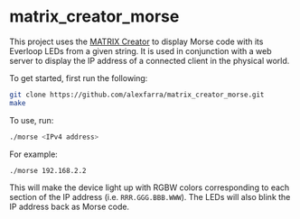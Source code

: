 # matrix_creator_morse

This project uses the [MATRIX Creator](https://www.matrix.one/products/creator) to display Morse code with its Everloop LEDs from a given string. It is used in conjunction with a web server to display the IP address of a connected client in the physical world.

To get started, first run the following:

```sh
git clone https://github.com/alexfarra/matrix_creator_morse.git
make
```

To use, run:

```sh
./morse <IPv4 address>
```

For example:

```sh
./morse 192.168.2.2
```

This will make the device light up with RGBW colors corresponding to each section of the IP address (i.e. `RRR.GGG.BBB.WWW`). The LEDs will also blink the IP address back as Morse code.

